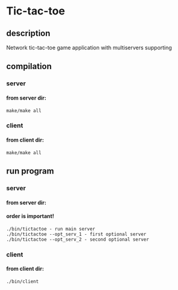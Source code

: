 # Tic-tac-toe

## description
  Network tic-tac-toe game application with multiservers supporting
  
## compilation
  ### server
   #### from server dir: 
    make/make all
  ### client
   #### from client dir: 
    make/make all
    
## run program
  ### server
   #### from server dir:
   #### order is important!
    ./bin/tictactoe - run main server
    ./bin/tictactoe --opt_serv_1 - first optional server
    ./bin/tictactoe --opt_serv_2 - second optional server
  ### client
   #### from client dir: 
    ./bin/client
    
